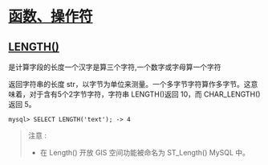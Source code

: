 # [函数、操作符](https://github.com/Summer-Felix/Database/blob/master/MySQL/函数、操作符.md) #

## [LENGTH()](https://dev.mysql.com/doc/refman/5.7/en/string-functions.html#function_length) ##

是计算字段的长度一个汉字是算三个字符,一个数字或字母算一个字符

返回字符串的长度 str，以字节为单位来测量。一个多字节字符算作多字节。这意味着，对于含有5个2字节字符，字符串 LENGTH()返回 10，而 CHAR_LENGTH()返回 5。

``
mysql> SELECT LENGTH('text');
        -> 4
``

> 注意 :
> * 在 Length() 开放 GIS 空间功能被命名为 ST_Length() MySQL 中。